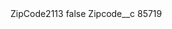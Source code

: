 <?xml version="1.0" encoding="UTF-8"?>
<CustomMetadata xmlns="http://soap.sforce.com/2006/04/metadata" xmlns:xsi="http://www.w3.org/2001/XMLSchema-instance" xmlns:xsd="http://www.w3.org/2001/XMLSchema">
    <label>ZipCode2113</label>
    <protected>false</protected>
    <values>
        <field>Zipcode__c</field>
        <value xsi:type="xsd:string">85719</value>
    </values>
</CustomMetadata>
